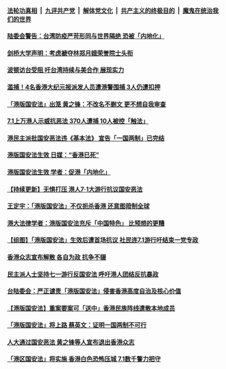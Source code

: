 ####  [法轮功真相](../../../../basic/blob/master/README.md?t=07022002) &nbsp;|&nbsp; [九评共产党](../../../../9ping.md/blob/master/README.md?t=07022002) &nbsp;|&nbsp; [解体党文化](../../../../jtdwh.md/blob/master/README.md?t=07022002)  &nbsp;|&nbsp; [共产主义的终极目的](../../../../gczydzjmd.md/blob/master/README.md?t=07022002) &nbsp;|&nbsp; [魔鬼在统治我们的世界](../../../../mgztzwmdsj.md/blob/master/README.md?t=07022002) 

#### [陆委会警告：台湾防疫严苛形同与世界隔绝 恐被「内地化」](../pages/soh55/396517.md?t=07022002) 
#### [剑桥大学声明：考虑褫夺林郑月娥荣誉院士头衔](../pages/soh55/396526.md?t=07022002) 
#### [波顿访台受阻 吁台湾持续与美合作 展现实力](../pages/soh55/396496.md?t=07022002) 
#### [滥捕！4名香港大纪元报派发人员遭港警围捕 3人仍遭扣押](../pages/soh55/396514.md?t=07022002) 
#### [「港版国安法」出笼 黄之锋：不改名不删文 更不想自我审查](../pages/soh55/396493.md?t=07022002) 
#### [7.1上万港人示威抗恶法 370人遭捕 10人被控「触法」](../pages/soh55/396472.md?t=07022002) 
#### [港民主派批国安恶法违《基本法》 宣告「一国两制」已完结 ](../pages/soh55/396241.md?t=07022002) 
#### [港版国安法生效 日媒：“香港已死”](../pages/soh55/396148.md?t=07022002) 
#### [港版国安法生效 学者：促港「内地化」](../pages/soh55/396121.md?t=07022002) 
#### [【持续更新】无惧打压 港人7·1大游行抗议国安恶法 ](../pages/soh55/396106.md?t=07022002) 
#### [王定宇：「港版国安法」不仅扼杀香港 还意图箝制全球    ](../pages/soh55/396022.md?t=07022002) 
#### [港大法律学者：港版国安法充斥「中国特色」 比预想的更糟](../pages/soh55/396067.md?t=07022002) 
#### [【组图】「港版国安法」生效后遭首场抗议 社民连7.1游行吁结束一党专政](../pages/soh55/396043.md?t=07022002) 
#### [香港众志宣布解散 各自为政 抗争不辍](../pages/soh55/395767.md?t=07022002) 
#### [民主派人士坚持七一游行反国安法 呼吁港人团结反抗暴政](../pages/soh55/395776.md?t=07022002) 
#### [台陆委会：严正谴责「港版国安法」侵害香港高度自治及核心价值](../pages/soh55/395752.md?t=07022002) 
#### [【港版国安法】重案要案可「送中」香港民族阵线遣散本地成员](../pages/soh55/395734.md?t=07022002) 
#### [「港版国安法」将上路                                                                                                                                                                                         蔡英文：证明一国两制不可行](../pages/soh55/395716.md?t=07022002) 
#### [人大通过国安恶法 黄之锋等人宣布退出香港众志](../pages/soh55/395725.md?t=07022002) 
#### [「港区国安法」将实施 香港白色恐怖压城 7.1数千警力把守](../pages/soh55/395695.md?t=07022002) 
